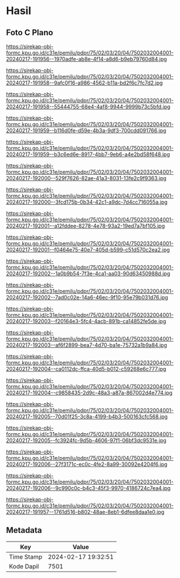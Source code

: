 # Hasil

## Foto C Plano

https://sirekap-obj-formc.kpu.go.id/c31e/pemilu/pdpr/75/02/03/20/04/7502032004001-20240217-191956--1970adfe-ab8e-4f14-a8d6-b9eb79760d84.jpg

https://sirekap-obj-formc.kpu.go.id/c31e/pemilu/pdpr/75/02/03/20/04/7502032004001-20240217-191958--9afc0f16-a986-4562-b11a-bd2f6c7fc7d2.jpg

https://sirekap-obj-formc.kpu.go.id/c31e/pemilu/pdpr/75/02/03/20/04/7502032004001-20240217-191958--55444755-68e4-4af8-9944-9999b73c5bfd.jpg

https://sirekap-obj-formc.kpu.go.id/c31e/pemilu/pdpr/75/02/03/20/04/7502032004001-20240217-191959--b116d0fe-d59e-4b3a-9df3-700cdd091766.jpg

https://sirekap-obj-formc.kpu.go.id/c31e/pemilu/pdpr/75/02/03/20/04/7502032004001-20240217-191959--b3c6ed6e-8917-4bb7-9eb6-a4e2bd58f648.jpg

https://sirekap-obj-formc.kpu.go.id/c31e/pemilu/pdpr/75/02/03/20/04/7502032004001-20240217-192000--529f7626-82ae-41a3-8031-13fe2c9f9363.jpg

https://sirekap-obj-formc.kpu.go.id/c31e/pemilu/pdpr/75/02/03/20/04/7502032004001-20240217-192000--3fcd175b-0b34-42c1-a9dc-7d4cc716055a.jpg

https://sirekap-obj-formc.kpu.go.id/c31e/pemilu/pdpr/75/02/03/20/04/7502032004001-20240217-192001--a12fddee-8278-4e78-93a2-19ed7a7bf105.jpg

https://sirekap-obj-formc.kpu.go.id/c31e/pemilu/pdpr/75/02/03/20/04/7502032004001-20240217-192001--f0464e75-40e7-405d-b599-c51d570c2ea2.jpg

https://sirekap-obj-formc.kpu.go.id/c31e/pemilu/pdpr/75/02/03/20/04/7502032004001-20240217-192002--1a0b9b54-7f3e-4ca1-aa03-90d63450988d.jpg

https://sirekap-obj-formc.kpu.go.id/c31e/pemilu/pdpr/75/02/03/20/04/7502032004001-20240217-192002--7ad0c02e-14a6-46ec-9f10-95e79b031d76.jpg

https://sirekap-obj-formc.kpu.go.id/c31e/pemilu/pdpr/75/02/03/20/04/7502032004001-20240217-192003--f20164e3-5fc4-4acb-891b-ca14852fe5de.jpg

https://sirekap-obj-formc.kpu.go.id/c31e/pemilu/pdpr/75/02/03/20/04/7502032004001-20240217-192003--af6f2899-bea7-4d70-ba1e-75732a1b9a84.jpg

https://sirekap-obj-formc.kpu.go.id/c31e/pemilu/pdpr/75/02/03/20/04/7502032004001-20240217-192004--ca0112dc-ffca-40d5-b012-c59268e6c777.jpg

https://sirekap-obj-formc.kpu.go.id/c31e/pemilu/pdpr/75/02/03/20/04/7502032004001-20240217-192004--c9858435-2d9c-48a3-a87a-867002d4e774.jpg

https://sirekap-obj-formc.kpu.go.id/c31e/pemilu/pdpr/75/02/03/20/04/7502032004001-20240217-192005--70d01f25-3c8a-4199-b4b3-500163cfc568.jpg

https://sirekap-obj-formc.kpu.go.id/c31e/pemilu/pdpr/75/02/03/20/04/7502032004001-20240217-192005--fc3924fc-9d5b-4606-97f1-06bf3dc9531e.jpg

https://sirekap-obj-formc.kpu.go.id/c31e/pemilu/pdpr/75/02/03/20/04/7502032004001-20240217-192006--27f3171c-ec0c-4fe2-8a99-30092e4204f6.jpg

https://sirekap-obj-formc.kpu.go.id/c31e/pemilu/pdpr/75/02/03/20/04/7502032004001-20240217-192006--9c990c0c-b4c3-45f3-9970-4186724c7ea4.jpg

https://sirekap-obj-formc.kpu.go.id/c31e/pemilu/pdpr/75/02/03/20/04/7502032004001-20240217-191957--1761d516-b802-48ae-8eb1-6dfee8daa1e0.jpg


## Metadata

| Key        | Value               |
| ---------- | ------------------- |
| Time Stamp | 2024-02-17 19:32:51 |
| Kode Dapil | 7501                |




